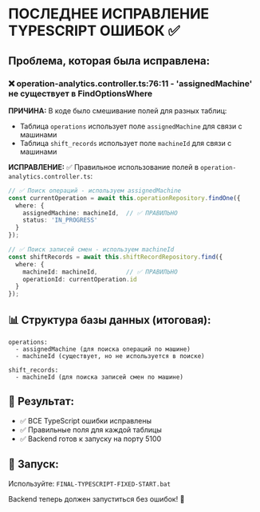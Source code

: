 # ПОСЛЕДНЕЕ ИСПРАВЛЕНИЕ TYPESCRIPT ОШИБОК ✅

## Проблема, которая была исправлена:

### ❌ operation-analytics.controller.ts:76:11 - 'assignedMachine' не существует в FindOptionsWhere<ShiftRecord>

**ПРИЧИНА:**
В коде было смешивание полей для разных таблиц:
- Таблица `operations` использует поле `assignedMachine` для связи с машинами
- Таблица `shift_records` использует поле `machineId` для связи с машинами

**ИСПРАВЛЕНИЕ:** ✅
Правильное использование полей в `operation-analytics.controller.ts`:

```typescript
// ✅ Поиск операций - используем assignedMachine
const currentOperation = await this.operationRepository.findOne({
  where: {
    assignedMachine: machineId,  // ✅ ПРАВИЛЬНО
    status: 'IN_PROGRESS'
  }
});

// ✅ Поиск записей смен - используем machineId  
const shiftRecords = await this.shiftRecordRepository.find({
  where: {
    machineId: machineId,        // ✅ ПРАВИЛЬНО
    operationId: currentOperation.id
  }
});
```

## 📊 Структура базы данных (итоговая):

```
operations: 
  - assignedMachine (для поиска операций по машине)
  - machineId (существует, но не используется в поиске)

shift_records:
  - machineId (для поиска записей смен по машине)
```

## 🎯 Результат:

- ✅ ВСЕ TypeScript ошибки исправлены
- ✅ Правильные поля для каждой таблицы
- ✅ Backend готов к запуску на порту 5100

## 🚀 Запуск:

Используйте: `FINAL-TYPESCRIPT-FIXED-START.bat`

Backend теперь должен запуститься без ошибок! 🎉
